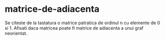 matrice-de-adiacenta
====================
Se citeste de la tastatura o matrice patratica de ordinul n cu elemente de 0 si 1.  Afisati daca matricea poate fi matrice de adiacenta a unui graf neorientat.

